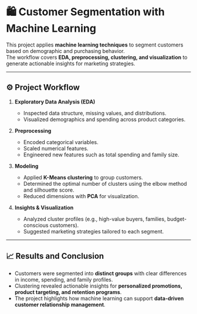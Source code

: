 # 🛍️ Customer Segmentation with Machine Learning

This project applies **machine learning techniques** to segment customers based on demographic and purchasing behavior.  
The workflow covers **EDA, preprocessing, clustering, and visualization** to generate actionable insights for marketing strategies.

---

## ⚙️ Project Workflow

1. **Exploratory Data Analysis (EDA)**  
   - Inspected data structure, missing values, and distributions.  
   - Visualized demographics and spending across product categories.  

2. **Preprocessing**  
   - Encoded categorical variables.  
   - Scaled numerical features.  
   - Engineered new features such as total spending and family size.  

3. **Modeling**  
   - Applied **K-Means clustering** to group customers.  
   - Determined the optimal number of clusters using the elbow method and silhouette score.  
   - Reduced dimensions with **PCA** for visualization.  

4. **Insights & Visualization**  
   - Analyzed cluster profiles (e.g., high-value buyers, families, budget-conscious customers).  
   - Suggested marketing strategies tailored to each segment.  

---

## 📈 Results and Conclusion

- Customers were segmented into **distinct groups** with clear differences in income, spending, and family profiles.  
- Clustering revealed actionable insights for **personalized promotions, product targeting, and retention programs**.  
- The project highlights how machine learning can support **data-driven customer relationship management**.
